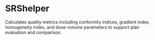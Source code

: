 # SRShelper
 Calculates quality metrics including conformity indices, gradient index, homogeneity index, and dose-volume parameters to support plan evaluation and comparison.
